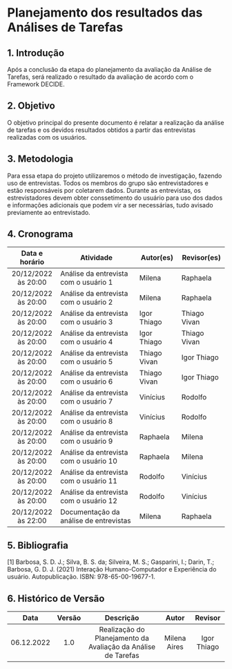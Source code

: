 # Planejamento dos resultados das Análises de Tarefas

## 1. Introdução
Após a conclusão da etapa do planejamento da avaliação da Análise de Tarefas, será realizado o resultado da avaliação de acordo com o Framework DECIDE.  

## 2. Objetivo
O objetivo principal do presente documento é relatar a realização da análise de tarefas e os devidos resultados obtidos a partir das entrevistas realizadas com os usuários.

## 3. Metodologia
Para essa etapa do projeto utilizaremos o método de investigação, fazendo uso de entrevistas. Todos os membros do grupo são entrevistadores e estão responsáveis por coletarem dados.
Durante as entrevistas, os estrevistadores devem obter conssetimento do usuário para uso dos dados e informações adicionais que podem vir a ser necessárias, tudo avisado previamente ao entrevistado. 

## 4. Cronograma 

| Data e horário | Atividade | Autor(es) | Revisor(es) |
| :-: | - | - | - |
| 20/12/2022 <br> às 20:00 | Análise da entrevista com o usuário 1 | Milena | Raphaela |
| 20/12/2022 <br> às 20:00 | Análise da entrevista com o usuário 2| Milena | Raphaela |
| 20/12/2022 <br> às 20:00 | Análise da entrevista com o usuário 3| Igor Thiago | Thiago Vivan |
| 20/12/2022 <br> às 20:00 | Análise da entrevista com o usuário 4| Igor Thiago | Thiago Vivan |
| 20/12/2022 <br> às 20:00 | Análise da entrevista com o usuário 5| Thiago Vivan | Igor Thiago |
| 20/12/2022 <br> às 20:00 | Análise da entrevista com o usuário 6| Thiago Vivan | Igor Thiago |
| 20/12/2022 <br> às 20:00 | Análise da entrevista com o usuário 7| Vinícius | Rodolfo |
| 20/12/2022 <br> às 20:00 | Análise da entrevista com o usuário 8| Vinícius | Rodolfo |
| 20/12/2022 <br> às 20:00 | Análise da entrevista com o usuário 9| Raphaela | Milena |
| 20/12/2022 <br> às 20:00 | Análise da entrevista com o usuário 10 | Raphaela | Milena |
| 20/12/2022 <br> às 20:00 | Análise da entrevista com o usuário 11 | Rodolfo | Vinícius |
| 20/12/2022 <br> às 20:00 | Análise da entrevista com o usuário 12 | Rodolfo | Vinícius |
| 20/12/2022 <br> às 22:00 | Documentação da análise de entrevistas | Milena | Raphaela |


## 5. Bibliografia
 [1] Barbosa, S. D. J.; Silva, B. S. da; Silveira, M. S.; Gasparini, I.; Darin, T.; Barbosa, G. D. J. (2021) Interação Humano-Computador e Experiência do usuário. Autopublicação. ISBN: 978-65-00-19677-1.

## 6. Histórico de Versão
| Data       | Versão | Descrição            | Autor             | Revisor |
|:----------:|:------:|:--------------------:|:-----------------:|:-------:|
| 06.12.2022 | 1.0 | Realização do Planejamento da Avaliação da Análise de Tarefas | Milena Aires | Igor Thiago |
